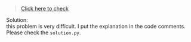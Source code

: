 >[Click here to check](https://leetcode.com/problems/median-of-two-sorted-arrays/)

Solution:  
this problem is very difficult. I put the explanation in the code comments.  
Please check the `solution.py`.
